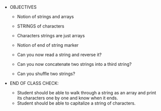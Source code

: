 * OBJECTIVES
  * Notion of strings and arrays

  * STRINGS of characters
  * Characters strings are just arrays
  * Notion of end of string marker
  * Can you now read a string and reverse it?
  * Can you now concatenate two strings into a third string?
  * Can you shuffle two strings?

* END OF CLASS CHECK:
  * Student should be able to walk through a string as an array and print
    its characters one by one and know when it ends.
  * Student should be able to capitalize a string of characters.
